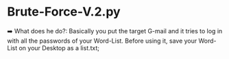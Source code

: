 # Brute-Force-V.2.py
➡️ What does he do?: Basically you put the target G-mail and it tries to log in with all the passwords of your Word-List. Before using it, save your Word-List on your Desktop as a list.txt;
